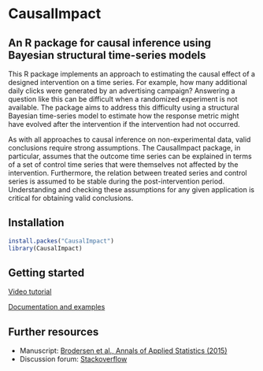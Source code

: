 # CausalImpact

## An R package for causal inference using Bayesian structural time-series models

This R package implements an approach to estimating the causal effect of a
designed intervention on a time series. For example, how many additional daily
clicks were generated by an advertising campaign? Answering a question like this
can be difficult when a randomized experiment is not available. The package aims
to address this difficulty using a structural Bayesian time-series model to
estimate how the response metric might have evolved after the intervention if
the intervention had not occurred.

As with all approaches to causal inference on non-experimental data, valid
conclusions require strong assumptions. The CausalImpact package, in particular,
assumes that the outcome time series can be explained in terms of a set of
control time series that were themselves not affected by the intervention.
Furthermore, the relation between treated series and control series is assumed
to be stable during the post-intervention period. Understanding and checking
these assumptions for any given application is critical for obtaining valid
conclusions.

## Installation

```r
install.packes("CausalImpact")
library(CausalImpact)
```

## Getting started

[Video tutorial](https://www.youtube.com/watch?v=GTgZfCltMm8)

[Documentation and examples](https://google.github.io/CausalImpact/CausalImpact.html)

## Further resources

* Manuscript:
  [Brodersen et al., Annals of Applied Statistics (2015)](http://research.google.com/pubs/pub41854.html)
* Discussion forum:
  [Stackoverflow](http://stackoverflow.com/questions/tagged/causalimpact)
